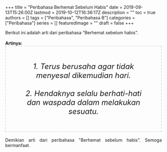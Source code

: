 +++
title = "Peribahasa Berhemat Sebelum Habis"
date = 2019-09-13T15:26:00Z
lastmod = 2019-10-12T16:36:17Z
description = ""
toc = true
authors = []
tags = ["Peribahasa", "Peribahasa B"]
categories = ["Peribahasa"]
series = []
featuredImage = ""
draft = false
+++

<div dir="ltr" style="text-align: left;" trbidi="on"><div style="text-align: justify;">Berikut ini adalah arti dari peribahasa “Berhemat sebelum habis”.</div><br /><div style="text-align: justify;"><b>Artinya:</b></div><div style="border: 2px dashed #ddd; font-size: 24px; height: auto; margin: 0 auto; padding: 50px; text-align: center; width: auto;"><i>1. Terus berusaha agar tidak menyesal dikemudian hari.<br /><br />2. Hendaknya selalu berhati-hati dan waspada dalam melakukan sesuatu.</i></div><div style="text-align: justify;"><br /></div><div style="text-align: justify;">Demikian arti dari peribahasa "Berhemat sebelum habis". Semoga bermanfaat.</div></div>
